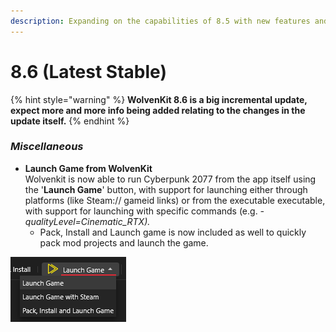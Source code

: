 ```yaml
---
description: Expanding on the capabilities of 8.5 with new features and QoL changes!
---
```


# 8.6 (Latest Stable)

{% hint style="warning" %}
**WolvenKit 8.6 is a big incremental update, expect more and more info being added relating to the changes in the update itself.**
{% endhint %}

### _Miscellaneous_

* **Launch Game from WolvenKit**\
  Wolvenkit is now able to run Cyberpunk 2077 from the app itself using the '**Launch Game**' button, with support for launching either through platforms (like Steam:// gameid links) or from the executable executable, with support for launching with specific commands (e.g. _-qualityLevel=Cinematic\_RTX)._
  * Pack, Install and Launch game is now included as well to quickly pack mod projects and launch the game.

![8.6 new "Launch Game" options](<../../.gitbook/assets/image (3) (1).png>)
